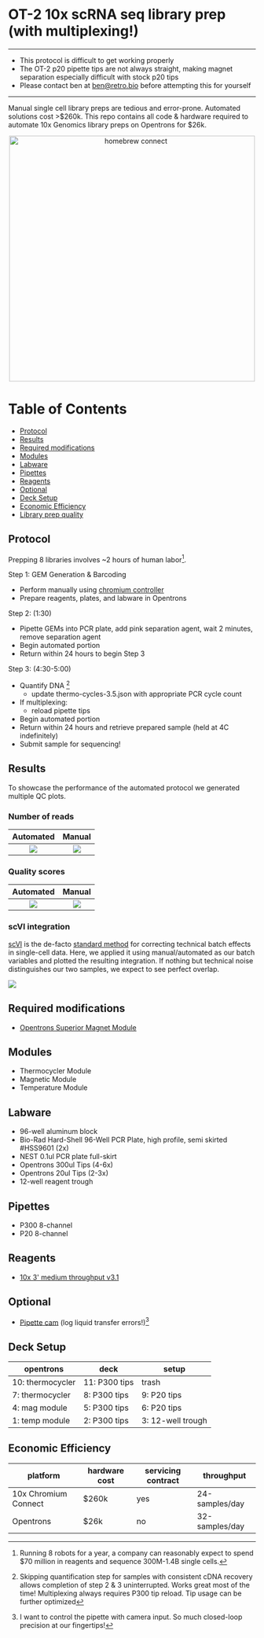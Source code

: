# OT-2 10x scRNA seq library prep (with multiplexing!)

---
- This protocol is difficult to get working properly
- The OT-2 p20 pipette tips are not always straight, making magnet separation especially difficult with stock p20 tips
- Please contact ben at ben@retro.bio before attempting this for yourself
---

Manual single cell library preps are tedious and error-prone. Automated solutions cost >$260k. This repo contains all code & hardware required to automate 10x Genomics library preps on Opentrons for $26k.

<p align="center">
	<img src="./img/homebrew-connect.jpeg" alt="homebrew connect" width="500px">
</p>

Table of Contents
=================
* [Protocol](#protocol)
* [Results](#results)
* [Required modifications](#required-modifications)
* [Modules](#modules)
* [Labware](#labware)
* [Pipettes](#pipettes)
* [Reagents](#reagents)
* [Optional](#optional)
* [Deck Setup](#deck-setup)
* [Economic Efficiency](#economic-efficiency)
* [Library prep quality](#library-prep-quality)


## Protocol
Prepping 8 libraries involves ~2 hours of human labor[^1]. 

Step 1: GEM Generation & Barcoding
- Perform manually using [chromium controller](https://www.10xgenomics.com/instruments/chromium-controller)
- Prepare reagents, plates, and labware in Opentrons

Step 2:  (1:30)
- Pipette GEMs into PCR plate, add pink separation agent, wait 2 minutes, remove separation agent
- Begin automated portion
- Return within 24 hours to begin Step 3

Step 3: (4:30-5:00)
- Quantify DNA [^2]
	- update thermo-cycles-3.5.json with appropriate PCR cycle count
- If multiplexing:
	- reload pipette tips
- Begin automated portion
- Return within 24 hours and retrieve prepared sample (held at 4C indefinitely)
- Submit sample for sequencing!


## Results

To showcase the performance of the automated protocol we generated multiple QC plots.

### Number of reads

Automated             |  Manual
:-------------------------:|:-------------------------:
![](./img/num_reads_auto.png)  |  ![](./img/num_reads_man.png)


### Quality scores

Automated             |  Manual
:-------------------------:|:-------------------------:
![](./img/quality_scores_auto.png)  |  ![](./img/quality_scores_man.png)


### scVI integration

[scVI](https://www.nature.com/articles/s41592-018-0229-2) is the de-facto [standard method](https://docs.scvi-tools.org/en/stable/tutorials/notebooks/api_overview.html) for correcting technical batch effects in single-cell data. Here, we applied it using manual/automated as our batch variables and plotted the resulting integration. If nothing but technical noise distinguishes our two samples, we expect to see perfect overlap.

![](./img/scvi_automated_v_manual.png)


## Required modifications
- [Opentrons Superior Magnet Module](https://github.com/retrobiosciences/opentrons-superior-magnet)


## Modules
- Thermocycler Module
- Magnetic Module
- Temperature Module


## Labware
- 96-well aluminum block
- Bio-Rad Hard-Shell 96-Well PCR Plate, high profile, semi skirted #HSS9601 (2x)
- NEST 0.1ul PCR plate full-skirt
- Opentrons 300ul Tips (4-6x)
- Opentrons 20ul Tips (2-3x)
- 12-well reagent trough


## Pipettes
- P300 8-channel
- P20 8-channel


## Reagents
- [10x 3' medium throughput v3.1](https://www.10xgenomics.com/support/single-cell-gene-expression/documentation/steps/library-prep/chromium-next-gem-single-cell-3-v-3-1-dual-index-libraries)


## Optional
- [Pipette cam](https://github.com/retrobiosciences/opentrons-pipette-cam) (log liquid transfer errors!)[^3]


## Deck Setup
opentrons | deck | setup
--- | --- | ---
10: thermocycler| 11: P300 tips| trash
7: thermocycler| 8: P300 tips | 9: P20 tips
4: mag module | 5: P300 tips | 6: P20 tips
1: temp module | 2: P300 tips | 3: 12-well trough


## Economic Efficiency
platform | hardware cost | servicing contract | throughput 
--- | --- | --- | ---
10x Chromium Connect | $260k | yes | 24-samples/day
Opentrons| $26k | no | 32-samples/day


[^1]: Running 8 robots for a year, a company can reasonably expect to spend $70 million in reagents and sequence 300M-1.4B single cells.
[^2]: Skipping quantification step for samples with consistent cDNA recovery allows completion of step 2 & 3 uninterrupted. Works great most of the time! Multiplexing always requires P300 tip reload. Tip usage can be further optimized 
[^3]: I want to control the pipette with camera input. So much closed-loop precision at our fingertips!

